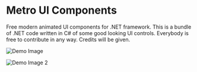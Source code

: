 # Metro UI Components
Free modern animated UI components for .NET framework. This is a bundle of .NET code written in C# of some good looking UI controls. Everybody is free to contribute in any way. Credits will be given.

![Demo Image](https://raw.githubusercontent.com/theInviolable/MetroUIComponents/master/Images/All.png)

![Demo Image 2](https://raw.githubusercontent.com/theInviolable/MetroUIComponents/master/Images/Cards.jpg)
